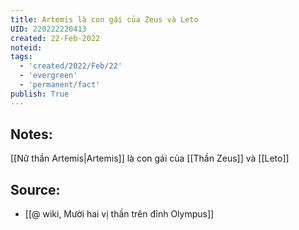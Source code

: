 ```yaml
---
title: Artemis là con gái của Zeus và Leto
UID: 220222220413
created: 22-Feb-2022
noteid:
tags:
  - 'created/2022/Feb/22'
  - 'evergreen'
  - 'permanent/fact'
publish: True
---
```

## Notes:
[[Nữ thần Artemis|Artemis]] là con gái của [[Thần Zeus]] và [[Leto]]

## Source:
- [[@ wiki, Mười hai vị thần trên đỉnh Olympus]]




